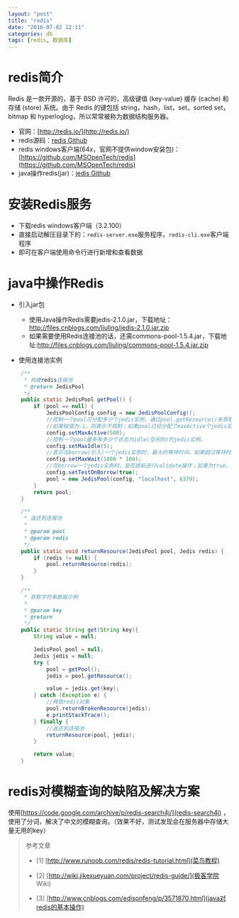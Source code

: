 ```yaml
---
layout: "post"
title: "redis"
date: "2016-07-02 12:11"
categories: db
tags: [redis, 数据库]
---
```


# redis简介

Redis 是一款开源的，基于 BSD 许可的，高级键值 (key-value) 缓存 (cache) 和存储 (store) 系统。由于 Redis 的键包括 string，hash，list，set，sorted set，bitmap 和 hyperloglog，所以常常被称为数据结构服务器。

- 官网：[http://redis.io/](http://redis.io/)
- redis源码：[redis Github](https://github.com/antirez/redis)
- redis windows客户端(64x，官网不提供window安装包)：[https://github.com/MSOpenTech/redis](https://github.com/MSOpenTech/redis)
- java操作redis(jar)：[jedis Github](https://github.com/xetorthio/jedis)

# 安装Redis服务

- 下载redis windows客户端（3.2.100）
- 直接启动解压目录下的：`redis-server.exe`服务程序，`redis-cli.exe`客户端程序
- 即可在客户端使用命令行进行新增和查看数据

# java中操作Redis

- 引入jar包
  - 使用Java操作Redis需要jedis-2.1.0.jar，下载地址：http://files.cnblogs.com/liuling/jedis-2.1.0.jar.zip
  - 如果需要使用Redis连接池的话，还需commons-pool-1.5.4.jar，下载地址:http://files.cnblogs.com/liuling/commons-pool-1.5.4.jar.zip

- 使用连接池实例

```java
    /**
     * 构建redis连接池
     * @return JedisPool
     */  
    public static JedisPool getPool() {  
        if (pool == null) {  
            JedisPoolConfig config = new JedisPoolConfig();  
            //控制一个pool可分配多少个jedis实例，通过pool.getResource()来获取；  
            //如果赋值为-1，则表示不限制；如果pool已经分配了maxActive个jedis实例，则此时pool的状态为exhausted(耗尽)。  
            config.setMaxActive(500);  
            //控制一个pool最多有多少个状态为idle(空闲的)的jedis实例。  
            config.setMaxIdle(5);  
            //表示当borrow(引入)一个jedis实例时，最大的等待时间，如果超过等待时间，则直接抛出JedisConnectionException；  
            config.setMaxWait(1000 * 100);  
            //在borrow一个jedis实例时，是否提前进行validate操作；如果为true，则得到的jedis实例均是可用的；  
            config.setTestOnBorrow(true);  
            pool = new JedisPool(config, "localhost", 6379);  
        }  
        return pool;  
    }  

    /**
     * 返还到连接池
     *  
     * @param pool  
     * @param redis
     */  
    public static void returnResource(JedisPool pool, Jedis redis) {  
        if (redis != null) {  
            pool.returnResource(redis);  
        }  
    }  

    /**
     * 获取字符串数据示例
     *  
     * @param key
     * @return
     */  
    public static String get(String key){  
        String value = null;  

        JedisPool pool = null;  
        Jedis jedis = null;  
        try {  
            pool = getPool();  
            jedis = pool.getResource();  

            value = jedis.get(key);  
        } catch (Exception e) {  
            //释放redis对象  
            pool.returnBrokenResource(jedis);  
            e.printStackTrace();  
        } finally {  
            //返还到连接池  
            returnResource(pool, jedis);  
        }  

        return value;  
    }
```

# redis对模糊查询的缺陷及解决方案

使用[https://code.google.com/archive/p/redis-search4j/](redis-search4j) ，使用了分词，解决了中文的模糊查询。（效果不好，测试发现会在服务器中存储大量无用的key）


> 参考文章
>
> - [1] [http://www.runoob.com/redis/redis-tutorial.html](菜鸟教程)
>
> - [2] [http://wiki.jikexueyuan.com/project/redis-guide/](极客学院 Wiki)
>
> - [3] [http://www.cnblogs.com/edisonfeng/p/3571870.html](java对redis的基本操作)

